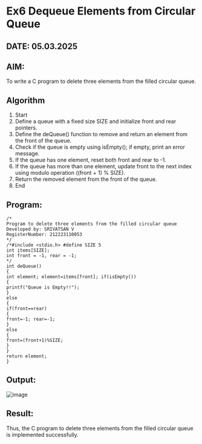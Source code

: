 # Ex6 Dequeue Elements from Circular Queue
## DATE: 05.03.2025
## AIM:
To write a C program to delete three elements from the filled circular queue.

## Algorithm
1. Start
2. Define a queue with a fixed size SIZE and initialize front and rear pointers.
3. Define the deQueue() function to remove and return an element from the front of the queue.
4. Check if the queue is empty using isEmpty(); if empty, print an error message.
5. If the queue has one element, reset both front and rear to -1.
6. If the queue has more than one element, update front to the next index using modulo operation ((front + 1) % SIZE).
7. Return the removed element from the front of the queue.
8. End

## Program:
```
/*
Program to delete three elements from the filled circular queue
Developed by: SRIVATSAN V
RegisterNumber: 212223110053
*/
/*#include <stdio.h> #define SIZE 5
int items[SIZE];
int front = -1, rear = -1;
*/
int deQueue()
{
int element; element=items[front]; if(isEmpty())
{
printf("Queue is Empty!!");
}
else
{
if(front==rear)
{
front=-1; rear=-1;
}
else
{
front=(front+1)%SIZE;
}
}
return element;
}
```
## Output:
![image](https://github.com/user-attachments/assets/46005d2d-cd3b-4231-a49d-0d136601534d)



## Result:
Thus, the C program to delete three elements from the filled circular queue is implemented successfully.
